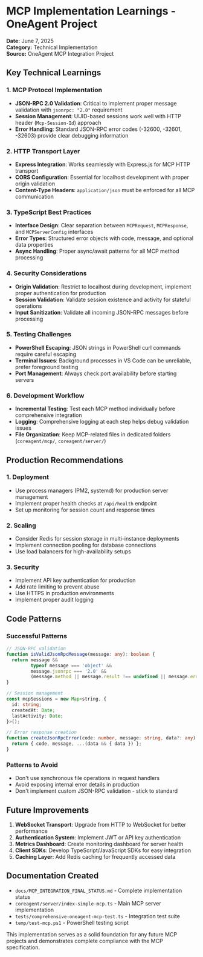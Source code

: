 # MCP Implementation Learnings - OneAgent Project

**Date:** June 7, 2025  
**Category:** Technical Implementation  
**Source:** OneAgent MCP Integration Project  

## Key Technical Learnings

### 1. MCP Protocol Implementation
- **JSON-RPC 2.0 Validation**: Critical to implement proper message validation with `jsonrpc: "2.0"` requirement
- **Session Management**: UUID-based sessions work well with HTTP header (`Mcp-Session-Id`) approach
- **Error Handling**: Standard JSON-RPC error codes (-32600, -32601, -32603) provide clear debugging information

### 2. HTTP Transport Layer
- **Express Integration**: Works seamlessly with Express.js for MCP HTTP transport
- **CORS Configuration**: Essential for localhost development with proper origin validation
- **Content-Type Headers**: `application/json` must be enforced for all MCP communication

### 3. TypeScript Best Practices
- **Interface Design**: Clear separation between `MCPRequest`, `MCPResponse`, and `MCPServerConfig` interfaces
- **Error Types**: Structured error objects with code, message, and optional data properties
- **Async Handling**: Proper async/await patterns for all MCP method processing

### 4. Security Considerations
- **Origin Validation**: Restrict to localhost during development, implement proper authentication for production
- **Session Validation**: Validate session existence and activity for stateful operations
- **Input Sanitization**: Validate all incoming JSON-RPC messages before processing

### 5. Testing Challenges
- **PowerShell Escaping**: JSON strings in PowerShell curl commands require careful escaping
- **Terminal Issues**: Background processes in VS Code can be unreliable, prefer foreground testing
- **Port Management**: Always check port availability before starting servers

### 6. Development Workflow
- **Incremental Testing**: Test each MCP method individually before comprehensive integration
- **Logging**: Comprehensive logging at each step helps debug validation issues
- **File Organization**: Keep MCP-related files in dedicated folders (`coreagent/mcp/`, `coreagent/server/`)

## Production Recommendations

### 1. Deployment
- Use process managers (PM2, systemd) for production server management
- Implement proper health checks at `/api/health` endpoint
- Set up monitoring for session count and response times

### 2. Scaling
- Consider Redis for session storage in multi-instance deployments
- Implement connection pooling for database connections
- Use load balancers for high-availability setups

### 3. Security
- Implement API key authentication for production
- Add rate limiting to prevent abuse
- Use HTTPS in production environments
- Implement proper audit logging

## Code Patterns

### Successful Patterns
```typescript
// JSON-RPC validation
function isValidJsonRpcMessage(message: any): boolean {
  return message && 
         typeof message === 'object' && 
         message.jsonrpc === '2.0' &&
         (message.method || message.result !== undefined || message.error !== undefined);
}

// Session management
const mcpSessions = new Map<string, {
  id: string;
  createdAt: Date;
  lastActivity: Date;
}>();

// Error response creation
function createJsonRpcError(code: number, message: string, data?: any) {
  return { code, message, ...(data && { data }) };
}
```

### Patterns to Avoid
- Don't use synchronous file operations in request handlers
- Avoid exposing internal error details in production
- Don't implement custom JSON-RPC validation - stick to standard

## Future Improvements

1. **WebSocket Transport**: Upgrade from HTTP to WebSocket for better performance
2. **Authentication System**: Implement JWT or API key authentication
3. **Metrics Dashboard**: Create monitoring dashboard for server health
4. **Client SDKs**: Develop TypeScript/JavaScript SDKs for easy integration
5. **Caching Layer**: Add Redis caching for frequently accessed data

## Documentation Created
- `docs/MCP_INTEGRATION_FINAL_STATUS.md` - Complete implementation status
- `coreagent/server/index-simple-mcp.ts` - Main MCP server implementation
- `tests/comprehensive-oneagent-mcp-test.ts` - Integration test suite
- `temp/test-mcp.ps1` - PowerShell testing script

This implementation serves as a solid foundation for any future MCP projects and demonstrates complete compliance with the MCP specification.
